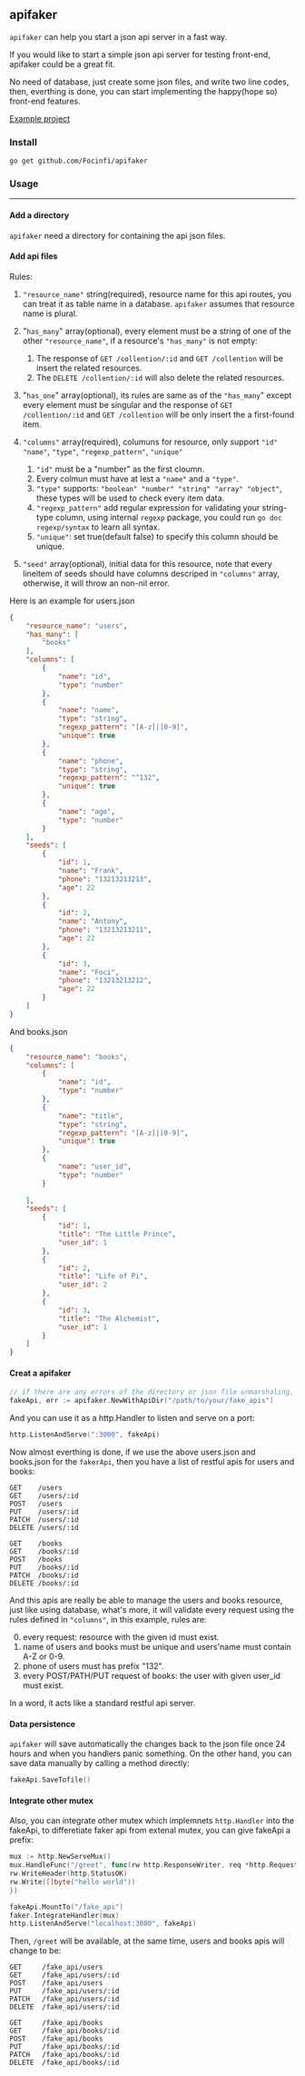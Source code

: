 ## apifaker

`apifaker` can help you start a json api server in a fast way.

If you would like to start a simple json api server for testing front-end, apifaker could be a great fit.

No need of database, just create some json files, and write two line codes, then, everthing is done, you can start implementing the happy(hope so) front-end features.

[Example project](https://github.com/Focinfi/youzi-server)

### Install
`go get github.com/Focinfi/apifaker`

### Usage
----
#### Add a directory

`apifaker` need a directory for containing the api json files.

#### Add api files

Rules:

1. `"resource_name"` string(required), resource name for this api routes, you can treat it as table name in a database. `apifaker` assumes that resource name is plural.

1. "`has_many`" array(optional), every element must be a string of one of the other `"resource_name"`, if a resource's `"has_many"` is not empty:
    1. The response of `GET /collention/:id` and `GET /collention` will be insert the related resources.
    2. The `DELETE /collention/:id` will also delete the related resources.

1. "`has_one`" array(optional), its rules are same as of the `"has_many`" except every element must be singular and the response of `GET /collention/:id` and `GET /collention` will be only insert the a first-found item.

1. `"columns"` array(required), columuns for resource, only support `"id" "name"`, `"type"`, `"regexp_pattern"`, `"unique"`
    1. `"id"` must be a "number" as the first cloumn.
    1. Every colmun must have at lest a `"name"` and a `"type"`.
    3. `"type"` supports: `"boolean" "number" "string" "array" "object"`, these types will be used to check every item data.
    4. `"regexp_pattern"` add regular expression for validating your string-type column, using internal `regexp` package, you could run `go doc regexp/syntax` to learn all syntax.
    5. `"unique"`: set true(default false) to specify this column should be unique.

1. `"seed"` array(optional), initial data for this resource, note that every lineitem of seeds should have columns descriped in `"columns"` array, otherwise, it will throw an non-nil error.

Here is an example for users.json

```json
{
    "resource_name": "users",
    "has_many": [
        "books"
    ],
    "columns": [
        {
            "name": "id",
            "type": "number"
        },
        {
            "name": "name",
            "type": "string",
            "regexp_pattern": "[A-z]|[0-9]",
            "unique": true
        },
        {
            "name": "phone",
            "type": "string",
            "regexp_pattern": "^132",
            "unique": true
        },
        {
            "name": "age",
            "type": "number"
        }
    ],
    "seeds": [
        {
            "id": 1,
            "name": "Frank",
            "phone": "13213213213",
            "age": 22
        },
        {
            "id": 2,
            "name": "Antony",
            "phone": "13213213211",
            "age": 22
        },
        {
            "id": 3,
            "name": "Foci",
            "phone": "13213213212",
            "age": 22
        }
    ]
}
```

And books.json

```json
{
    "resource_name": "books",
    "columns": [
        {
            "name": "id",
            "type": "number"
        },
        {
            "name": "title",
            "type": "string",
            "regexp_pattern": "[A-z]|[0-9]",
            "unique": true
        },
        {
            "name": "user_id",
            "type": "number"
        }
        
    ],
    "seeds": [
        {
            "id": 1,
            "title": "The Little Prince",
            "user_id": 1
        },
        {
            "id": 2,
            "title": "Life of Pi",
            "user_id": 2
        },
        {
            "id": 3,
            "title": "The Alchemist",
            "user_id": 1
        }
    ]
}
```

#### Creat a apifaker

```go
// if there are any errors of the directory or json file unmarshaling, err will not be nil
fakeApi, err := apifaker.NewWithApiDir("/path/to/your/fake_apis")
```

And you can use it as a http.Handler to listen and serve on a port:

```go
http.ListenAndServe(":3000", fakeApi)
```

Now almost everthing is done, if we use the above users.json and books.json for the `fakerApi`, then you have a list of restful apis for users and books:

```shell
GET    /users                   
GET    /users/:id               
POST   /users                   
PUT    /users/:id               
PATCH  /users/:id               
DELETE /users/:id

GET    /books                   
GET    /books/:id               
POST   /books                   
PUT    /books/:id               
PATCH  /books/:id               
DELETE /books/:id
```

And this apis are really be able to manage the users and books resource, just like using database, what's more, it will validate every request using the rules defined in `"columns"`, in this example, rules are:

0. every request: resource with the given id must exist.
1. name of users and books must be unique and users'name must contain A-Z or 0-9.
2. phone of users must has prefix "132".
3. every POST/PATH/PUT request of books: the user with given user_id must exist.

In a word, it acts like a standard restful api server.

#### Data persistence

`apifaker` will save automatically the changes back to the json file once 24 hours and when you handlers panic something. On the other hand, you can save data manually by calling a method directly:

```go
fakeApi.SaveTofile()
```

#### Integrate other mutex

Also, you can integrate other mutex which implemnets `http.Handler` into the fakeApi, to differetiate faker api from extenal mutex, you can give fakeApi a prefix:

```go
mux := http.NewServeMux()
mux.HandleFunc("/greet", func(rw http.ResponseWriter, req *http.Request) {
rw.WriteHeader(http.StatusOK)
rw.Write([]byte("hello world"))
})

fakeApi.MountTo("/fake_api")
faker.IntegrateHandler(mux)
http.ListenAndServe("localhost:3000", fakeApi)
```

Then, `/greet` will be available, at the same time, users and books apis will change to be: 

```shell
GET     /fake_api/users                   
GET     /fake_api/users/:id               
POST    /fake_api/users                   
PUT     /fake_api/users/:id               
PATCH   /fake_api/users/:id               
DELETE  /fake_api/users/:id

GET     /fake_api/books                   
GET     /fake_api/books/:id               
POST    /fake_api/books                   
PUT     /fake_api/books/:id               
PATCH   /fake_api/books/:id               
DELETE  /fake_api/books/:id
```
